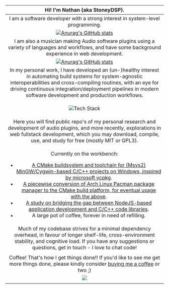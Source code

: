 | Hi! I'm Nathan (aka StoneyDSP).  |
| :-: |
| I am a software developer with a strong interest in system-level programming. |
| [![Anurag's GitHub stats](https://github-readme-stats.vercel.app/api?username=StoneyDSP)](https://github.com/anuraghazra/github-readme-stats) |
| I am also a musician making Audio software plugins using a variety of languages and workflows, and have some background experience in web development. |
| [![Anurag's GitHub stats](https://github-readme-stats.vercel.app/api/top-langs/?username=StoneyDSP)](https://github.com/anuraghazra/github-readme-stats) |
| In my personal work, I have developed an (un-)healthy interest in automating build systems for system-agnostic interoperabilities and cross-compiling routines, with an eye for driving continuous integration/deployment pipelines in modern software development and production workflows. |
| <p align="center"><img src="https://skillicons.dev/icons?i=cpp,c,cmake,js,ts,html,css,nodejs&perline=4" alt="Tech Stack" /></p> |
| Here you will find public repo's of my personal research and development of audio plugins, and more recently, explorations in web fullstack development, which you may download, compile, use, and study for free (mostly MIT or GPL3). |
| <p align="centre">Currently on the workbench:</p><p align="left"><ul><li><a href="https://github.com/StoneyDSP/MSYS2-toolchain.git">A CMake buildsystem and toolchain for (Msys2) MinGW/Cygwin-based C/C++ projects on Windows, inspired by microsoft vcpkg</a>.</li><li><a href="https://github.com/StoneyDSP/MSYS2-pacman.git">A piecewise conversion of Arch Linux Pacman package manager to the CMake build platform, for eventual usage with the above</a>.</li><li><a href="https://github.com/cmodules/cmodules">A study on bridging the gap between NodeJS-based application development and C/C++ code libraries</a>.</li><li>A large pot of coffee, forever in need of refilling.</li></ul></p> |
| Much of my codebase strives for a minimal dependency overhead, in favour of longer shelf-life, cross-environment stability, and cognitive load. If you have any suggestions or questions, get in touch - I love to chat code!  |
| |
| Coffee! That's how I get things done!! If you'd like to see me get more things done, please kindly consider <a href="https://www.patreon.com/bePatron?u=8549187" data-patreon-widget-type="become-patron-button">buying me a coffee</a> or two ;) |
| <a href= "https://paypal.me/StoneyDSPAudio?country.x=ES&locale.x=en_US"><img src="https://www.paypalobjects.com/en_US/i/btn/btn_donate_SM.gif"/></a> |
| <a href="https://www.patreon.com/bePatron?u=8549187" data-patreon-widget-type="become-patron-button"></a> |
